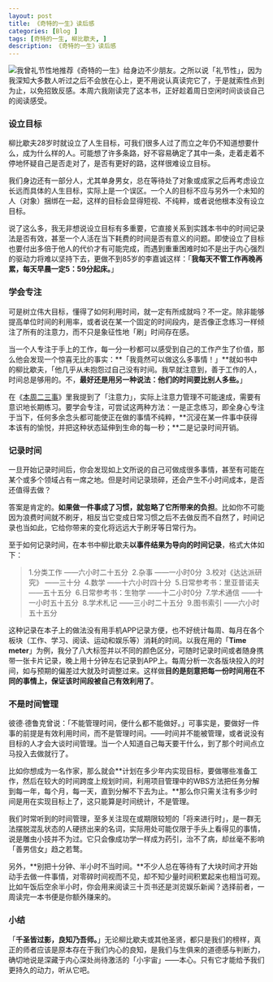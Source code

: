 ```yaml
---
layout: post
title: 《奇特的一生》读后感
categories: [Blog ]
tags: [奇特的一生, 柳比歇夫, ]
description: 《奇特的一生》读后感
---
```


![](http://upload-images.jianshu.io/upload_images/1759866-b29c8dfd60f8a34c.jpg?imageMogr2/auto-orient/strip%7CimageView2/2/w/1240)我曾礼节性地推荐《奇特的一生》给身边不少朋友。之所以说「礼节性」，因为我深知大多数人听过之后不会放在心上，更不用说认真读完它了，于是就索性点到为止，以免招致反感。本周六我刚读完了这本书，正好趁着周日空闲时间谈谈自己的阅读感受。

### 设立目标

柳比歇夫28岁时就设立了人生目标，可我们很多人过了而立之年仍不知道想要什么，成为什么样的人。可能想了许多条路，好不容易确定了其中一条，走着走着不停地怀疑自己是否走对了，是否有更好的路，这样很难设立目标。

我们身边还有一部分人，尤其单身男女，总在等待处了对象或成家之后再考虑设立长远而具体的人生目标，实际上是一个误区。一个人的目标不应与另外一个未知的人（对象）捆绑在一起，这样的目标会显得短视、不纯粹，或者说他根本没有设立目标。

说了这么多，我无非想说设立目标有多重要，它直接关系到实践本书中的时间记录法是否有效，甚至一个人活在当下耗费的时间是否有意义的问题。即使设立了目标也要付出多倍于他人的代价才有可能完成，而遇到重重困难时如不是出于内心强烈的驱动力将难以坚持下去，更做不到85岁的李嘉诚这样：「**我每天不管工作再晚再累，每天早晨一定5：59分起床。**」

### 学会专注

可是树立伟大目标，懂得了如何利用时间，就一定有所成就吗？不一定。除非能够提高单位时间的利用率，或者说在某一个固定的时间段内，是否像正念练习一样倾注了所有的注意力，而不只是象征性地「刷」时间存在感。

当一个人专注于手上的工作，每一分一秒都可以感受到自己的工作产生了价值，那么他会发现一个惊喜无比的事实：**「我竟然可以做这么多事情！」**就如书中的柳比歇夫，「他几乎从未抱怨过自己没有时间。我早就注意到，善于工作的人，时间总是够用的。不，**最好还是用另一种说法：他们的时间要比别人多些。**」

在《[本周二三事](http://mp.weixin.qq.com/s?__biz=MzI4NzIxNjA5MA==&mid=2247483795&idx=1&sn=778ea7c017a9eb20c032e1b9378d6a9f&scene=21#wechat_redirect)》里我提到了「注意力」，实际上注意力管理不可能速成，需要有意识地长期练习。要学会专注，可尝试这两种方法：一是正念练习，即全身心专注于当下，任何多余念头都可能使正在做的事情不纯粹，**沉浸在某一件事中获得本该有的愉悦，并把这种状态延伸到生命的每一秒；**二是记录时间开销。

### 记录时间

一旦开始记录时间后，你会发现如上文所说的自己可做成很多事情，甚至有可能在某个或多个领域占有一席之地。但是时间记录琐碎，还会产生不小时间成本，是否还值得去做？

答案是肯定的。**如果做一件事成了习惯，就忽略了它所带来的负担**。比如你不可能因为浪费时间就不刷牙，相反当它变成日常习惯之后不去做反而不自然了，时间记录也当如此，它给你带来的变化将远远大于刷牙等日常行为。

至于如何记录时间，在本书中柳比歇夫**以事件结果为导向的时间记录**，格式大体如下：
>1.分类工作 ——六小时二十五分 
2.杂事 ——一小时0分 
3.校对《达达派研究》 ——三十分 
4.数学 ——十六小时四十分 
5.日常参考书：里亚普诺夫 ——五十五分 
6.日常参考书：生物学 ——十二小时0分 
7.学术通信 ——十一小时五十五分 
8.学术札记 ——三小时二十五分 
9.图书索引 ——六小时五十五分

这种记录在本子上的做法没有用手机APP记录方便，也不好统计每周、每月在各个板块（工作、学习、阅读、运动和娱乐等）消耗的时间。以我在用的「**Time meter**」为例，我分了八大标签并以不同的颜色区分，可随时记录时间或者随身携带一张卡片记录，晚上用十分钟左右记录到APP上。每周分析一次各版块投入的时间，如与预期的偏差过大就及时调整过来。这样做**目的是刻意把每一份时间用在不同的事情上，保证该时间段被自己有效利用了**。

### 不是时间管理

彼德∙德鲁克曾说：「不能管理时间，便什么都不能做好。」可事实是，要做好一件事的前提是有效利用时间，而不是管理时间。——时间并不能被管理，或者说没有目标的人才会大谈时间管理。当一个人知道自己每天要干什么，到了那个时间点立马投入去做就行了。

比如你想成为一名作家，那么就会**计划在多少年内实现目标，要做哪些准备工作，然后在较大的时间跨度上规划时间，利用项目管理中的WBS方法把任务分解到每一年，每个月，每一天，直到分解不下去为止。**那么你只需关注有多少时间是用在实现目标上了，这只能算是时间统计，不是管理。

我们时常听到的时间管理，至多关注现在或期限较短的「将来进行时」，是一群无法摆脱混乱状态的人硬挤出来的名词，实际用处可能仅限于手头上看得见的事情，说是雕虫小技并不为过。它只会像成功学一样成为药引，治不了病，却丝毫不影响「善男信女」趋之若鹜。

另外，**别把十分钟、半小时不当时间。**不少人总在等待有了大块时间才开始动手去做一件事情，对零碎时间视而不见，却不知少量时间积累起来也相当可观。比如午饭后空余半小时，你会用来阅读三十页书还是浏览娱乐新闻？选择前者，一周读完一本书便是你额外赚来的。

### 小结

「**千圣皆过影，良知乃吾师。**」无论柳比歇夫或其他圣贤，都只是我们的榜样，真正的师者应该是原本存在于我们内心的良知，是我们与生俱来的道德感与判断力，确切地说是深藏于内心深处尚待激活的「小宇宙」——本心。只有它才能给予我们更持久的动力，听从它吧。
